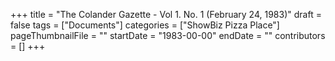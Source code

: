 +++
title = "The Colander Gazette - Vol 1. No. 1 (February 24, 1983)"
draft = false
tags = ["Documents"]
categories = ["ShowBiz Pizza Place"]
pageThumbnailFile = ""
startDate = "1983-00-00"
endDate = ""
contributors = []
+++
